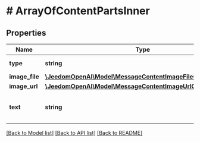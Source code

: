 # # ArrayOfContentPartsInner

## Properties

Name | Type | Description | Notes
------------ | ------------- | ------------- | -------------
**type** | **string** | Always &#x60;image_file&#x60;. |
**image_file** | [**\JeedomOpenAI\Model\MessageContentImageFileObjectImageFile**](MessageContentImageFileObjectImageFile.md) |  |
**image_url** | [**\JeedomOpenAI\Model\MessageContentImageUrlObjectImageUrl**](MessageContentImageUrlObjectImageUrl.md) |  |
**text** | **string** | Text content to be sent to the model |

[[Back to Model list]](../../README.md#models) [[Back to API list]](../../README.md#endpoints) [[Back to README]](../../README.md)
